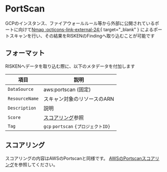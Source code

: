 # PortScan

GCPのインスタンス、ファイアウォールルール等から外部に公開されているポートに向けて[Nmap :octicons-link-external-24:](https://nmap.org/man/ja/index.html){ target="_blank" } によるポートスキャンを行い、その結果をRISKENのFindingへ取り込むことが可能です

## フォーマット

RISKENへデータを取り込む際に、以下のメタデータを付加します

| 項目            | 説明                                        |
| -------------- | -------------------------------------------|
| `DataSource`   | aws:portscan (固定)                         |
| `ResourceName` | スキャン対象のリソースのARN                    |
| `Description`  | 説明                                        |
| `Score`        | [スコアリング](/google/portscan#_2)参照       |
| `Tag`          | `gcp` `portscan` `{プロジェクトID}`          |

## スコアリング

スコアリングの内容はAWSのPortscanと同様です。
[AWSのPortscanスコアリング](/aws/portscan#_3)を参照してください。
